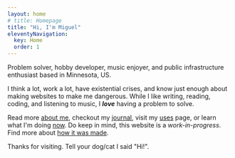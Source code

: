 ```yaml
---
layout: home
# title: Homepage
title: "Hi, I'm Miguel"
eleventyNavigation:
  key: Home
  order: 1
---
```


<!-- Hi, I'm Miguel—problem solver, hobby developer, music enjoyer, and public infrastructure enthusiast based in Minnesota, US. -->

Problem solver, hobby developer, music enjoyer, and public infrastructure enthusiast based in Minnesota, US.

I think a lot, work a lot, have existential crises, and know just enough about making websites to make me dangerous. While I like writing, reading, coding, and listening to music, I _**love**_ having a problem to solve.

Read more [about me](/about/), checkout my [journal](/journal/), visit my [uses](/uses/) page, or learn what I'm doing [now](/now/). Do keep in mind, this website is a _work-in-progress_. Find more about [how it was made](/meta).

Thanks for visiting. Tell your dog/cat I said "Hi!".
